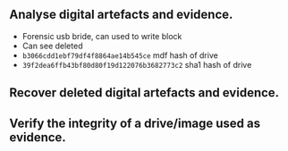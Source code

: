 ## Analyse digital artefacts and evidence.
- Forensic usb bride, can used to write block
- Can see deleted
- `b3066cdd1ebf79df4f8864ae14b545ce` mdf hash of drive
- `39f2dea6ffb43bf80d80f19d122076b3682773c2` sha1 hash of drive

## Recover deleted digital artefacts and evidence.

## Verify the integrity of a drive/image used as evidence.
